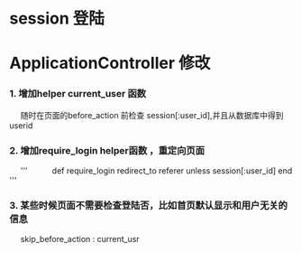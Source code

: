 session 登陆
=====================
# ApplicationController 修改
### 1. 增加helper current_user 函数
      随时在页面的before_action 前检查 session[:user_id],并且从数据库中得到userid
      
### 2. 增加require_login helper函数 ，重定向页面
      '''      
     def require_login
             redirect_to referer unless session[:user_id]
         end
         '''
### 3.  某些时候页面不需要检查登陆否，比如首页默认显示和用户无关的信息
      skip_before_action :  current_usr
    
